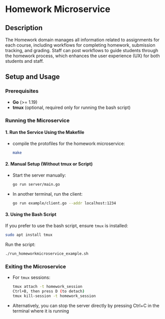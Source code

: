 # Homework Microservice

## Description

The Homework domain manages all information related to assignments for each course, including workflows for completing homework, submission tracking, and grading. Staff can post workflows to guide students through the homework process, which enhances the user experience (UX) for both students and staff.

## Setup and Usage

### Prerequisites

- **Go** (>= 1.19)
- **tmux** (optional, required only for running the bash script)

### Running the Microservice

#### 1. Run the Service Using the Makefile

- compile the protofiles for the homework microservice:
  ```bash
  make
  ```

#### 2. Manual Setup (Without tmux or Script)

- Start the server manually:
  ```bash
  go run server/main.go
  ```
- In another terminal, run the client:
  ```bash
  go run example/client.go --addr localhost:1234
  ```

#### 3. Using the Bash Script

If you prefer to use the bash script, ensure `tmux` is installed:

```bash
sudo apt install tmux
```

Run the script:

```bash
./run_homeworkmicroservice_example.sh
```

### Exiting the Microservice

- For `tmux` sessions:
  ```bash
  tmux attach -t homework_session
  Ctrl+B, then press D (to detach)
  tmux kill-session -t homework_session
  ```
- Alternatively, you can stop the server directly by pressing Ctrl+C in the terminal where it is running


